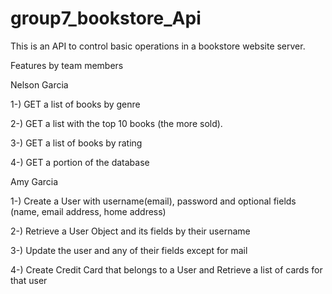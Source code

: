 # group7_bookstore_Api

This is an API to control basic operations in a bookstore website server.

Features by team members

Nelson Garcia

1-) GET a list of books by genre

2-) GET a list with the top 10 books (the more sold).

3-) GET a list of books by rating 

4-) GET a portion of the database

Amy Garcia

1-) Create a User with username(email), password and optional fields (name, email address, home address) 

2-) Retrieve a User Object and its fields by their username 

3-) Update the user and any of their fields except for mail 

4-) Create Credit Card that belongs to a User and Retrieve a list of cards for that user 
